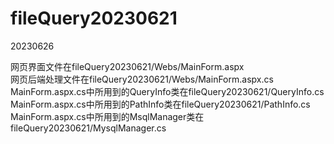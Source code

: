 # fileQuery20230621
20230626

网页界面文件在fileQuery20230621/Webs/MainForm.aspx<br>
网页后端处理文件在fileQuery20230621/Webs/MainForm.aspx.cs<br>
MainForm.aspx.cs中所用到的QueryInfo类在fileQuery20230621/QueryInfo.cs<br>
MainForm.aspx.cs中所用到的PathInfo类在fileQuery20230621/PathInfo.cs<br>
MainForm.aspx.cs中所用到的MsqlManager类在fileQuery20230621/MysqlManager.cs
